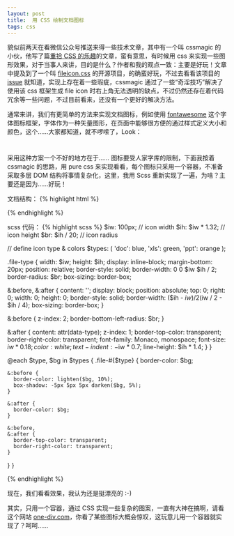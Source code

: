 ```yaml
---
layout: post
title:  用 CSS 绘制文档图标
tags: css
---
```


貌似前两天在看微信公众号推送来得一些技术文章，其中有一个叫 cssmagic 的小伙，他写了篇[重拾 CSS 的乐趣](https://github.com/cssmagic/blog/issues/52)的文章，蛮有意思，有时候用 css 来实现一些图形效果，对于当事人来讲，目的是什么？作者和我的观点一致：主要是好玩！文章中提及到了一个叫 [fileicon.css](https://github.com/picturepan2/fileicon.css) 的开源项目，的确蛮好玩，不过去看看该项目的 [issue](https://github.com/picturepan2/fileicon.css/issues/2) 就知道，实现上存在着一些瑕疵，cssmagic 通过了一些“奇淫技巧”解决了使用该 css 框架生成 file icon 时右上角无法透明的缺点，不过仍然还存在着代码冗余等一些问题，不过目前看来，还没有一个更好的解决方法。

<!--more-->

通常来讲，我们有更简单的方法来实现文档图标，例如使用 [fontawesome](http://fortawesome.github.io/Font-Awesome/) 这个字体图标框架，字体作为一种矢量图形，在页面中能够很方便的通过样式定义大小和颜色，这个……大家都知道，就不啰嗦了，Look：

<h1 class="css-icon">
  <span class="fa fa-file-word-o"></span>
  <span class="fa fa-file-excel-o"></span>
  <span class="fa fa-file-powerpoint-o"></span>
</h1>

采用这种方案一个不好的地方在于…… 图标要受人家字库的限制，下面我按着 cssmagic 的思路，用 pure css 来实现看看，每个图标只采用一个容器，不准备采取多层 DOM 结构将事情复杂化，这里，我用 Scss 重新实现了一遍，为啥？主要还是因为……好玩！

文档结构：
{% highlight html %}
<div class="file-type file-doc" data-type="DOC"></div>
<div class="file-type file-xls" data-type="XLS"></div>
<div class="file-type file-ppt" data-type="PPT"></div>
{% endhighlight %}

scss 代码：
{% highlight scss %}
$iw: 100px;       // icon width
$ih: $iw * 1.32;  // icon height
$br: $ih / 20;    // icon radius

// define icon type & colors
$types: (
  'doc': blue,
  'xls': green,
  'ppt': orange
);

.file-type {
  width: $iw;
  height: $ih;
  display: inline-block;
  margin-bottom: 20px;
  position: relative;
  border-style: solid;
  border-width: 0 0 $iw $ih / 2;
  border-radius: $br;
  box-sizing: border-box;

  &:before,
  &:after {
    content: '';
    display: block;
    position: absolute;
    top: 0;
    right: 0;
    width: 0;
    height: 0;
    border-style: solid;
    border-width: ($ih - $iw) / 2 ($iw / 2 - $ih / 4);
    box-sizing: border-box;
  }

  &:before {
    z-index: 2;
    border-bottom-left-radius: $br;
  }

  &:after {
    content: attr(data-type);
    z-index: 1;
    border-top-color: transparent;
    border-right-color: transparent;
    font-family: Monaco, monospace;
    font-size: $iw * 0.18;
    color: white;
    text-indent:  -$iw * 0.7;
    line-height: $ih * 1.4;
  }
}

@each $type, $bg in $types {
  .file-#{$type} {
    border-color: $bg;

    &:before {
      border-color: lighten($bg, 10%);
      box-shadow: -5px 5px 5px darken($bg, 5%);
    }

    &:after {
      border-color: $bg;
    }

    &:before,
    &:after {
      border-top-color: transparent;
      border-right-color: transparent;
    }
  }
}

{% endhighlight %}

现在，我们看看效果，我认为还是挺漂亮的 :-)

<div class="file-type file-doc" data-type="DOC"></div>
<div class="file-type file-xls" data-type="XLS"></div>
<div class="file-type file-ppt" data-type="PPT"></div>

其实，只用一个容器，通过 CSS 实现一些复杂的图案，一直有大神在搞啊，请看这个网站  [one-div.com](http://one-div.com/)，你看了某些图标大概会惊叹，这玩意儿用一个容器就实现了？呵呵……
